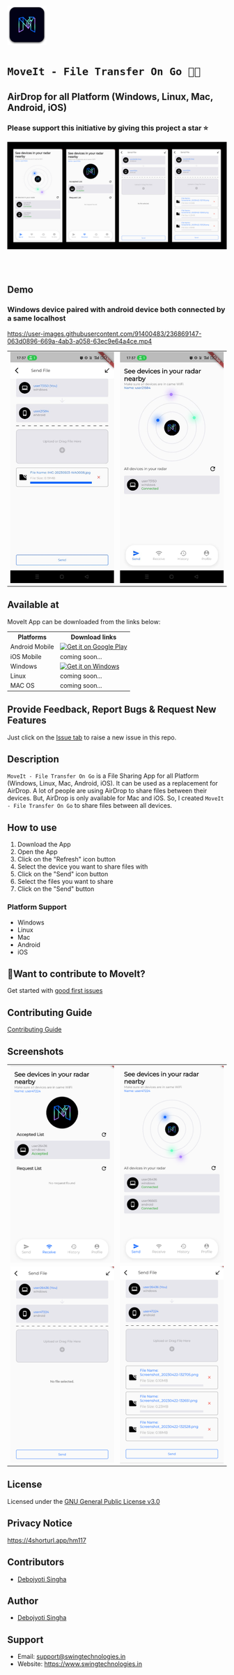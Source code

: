<img src="screenshots/moveit_logo_readme.png" width="90px" height="90px">

# `MoveIt - File Transfer On Go 📡🔥`


## AirDrop for all Platform (Windows, Linux, Mac, Android, iOS)



### Please support this initiative by giving this project a star ⭐️


<p align="center">
<img src="screenshots/feature_graphic.jpg">
</p>

<br></br>

## Demo
### Windows device paired with android device both connected by a same localhost

https://user-images.githubusercontent.com/91400483/236869147-063d0896-669a-4ab3-a058-63ec9e64a4ce.mp4



<table align="center">
  <tr>
    <td><img src="screenshots/phone_ss_send1.jpeg" width="250"></td>
    <td><img src="screenshots/phone_ss_send2.jpeg" width="250"></td>
  </tr>
</table>

## Available at

MoveIt App can be downloaded from the links below:

<table>
  <tr>
    <th>Platforms</th>
    <th>Download links</th>
  </tr>
  
  <tr>
    <td>Android Mobile</td>
    <td><a href="https://play.google.com/store/apps/details?id=com.swing.moveit">
    <img alt="Get it on Google Play"
        height="80"
        src="https://play.google.com/intl/en_us/badges/images/generic/en_badge_web_generic.png" />
       </a>
    </td>
  </tr>

  <tr>
    <td>iOS Mobile</td>
    <td>coming soon...</td>
  </tr>

  <tr>
    <td>Windows</td>
    <td><a href="https://github.com/debojyoti452/move_it_file_transfer/releases/tag/1.0.3">
    <img alt="Get it on Windows"
        height="80"
        src="https://thestempedia.com/wp-content/uploads/2019/06/windows-button.png" />
</a></td>
  </tr>

  <tr>
    <td>Linux</td>
    <td>coming soon...</td>
  </tr>

  <tr>
    <td>MAC OS</td>
    <td>coming soon...</td>
  </tr>
  
</table>

<!-- <p align="left">
<a href="https://play.google.com/store/apps/details?id=com.swing.moveit">
    <img alt="Get it on Google Play"
        height="80"
        src="https://play.google.com/intl/en_us/badges/images/generic/en_badge_web_generic.png" />
</a>
</p> -->

## Provide Feedback, Report Bugs & Request New Features

Just click on the [Issue tab](https://github.com/debojyoti452/move_it_file_transfer/issues) to raise a new issue in this repo.



## Description

`MoveIt - File Transfer On Go` is a File Sharing App for all Platform (Windows, Linux, Mac, Android,
iOS). It can be used as a replacement for AirDrop.
A lot of people are using AirDrop to share files between their devices. But, AirDrop is only
available for Mac and iOS. So, I created `MoveIt - File Transfer On Go` to share files between all
devices.

## How to use

1. Download the App
2. Open the App
3. Click on the "Refresh" icon button
4. Select the device you want to share files with
5. Click on the "Send" icon button
6. Select the files you want to share
7. Click on the "Send" button

### Platform Support

- Windows
- Linux
- Mac
- Android
- iOS

## 👋Want to contribute to MoveIt?

Get started with [good first issues](https://github.com/debojyoti452/move_it_file_transfer/issues?q=is%3Aissue+is%3Aopen+label%3A%22good+first+issue%22)


## Contributing Guide

[Contributing Guide](https://github.com/debojyoti452/move_it_file_transfer/blob/main/CONTRIBUTING.md)

## Screenshots

<table>
  <tr>
    <td><img src="screenshots/Screenshot_20230422-132528.png" width="250"></td>
    <td><img src="screenshots/Screenshot_20230422-132651.png" width="250"></td>
  </tr>
  <tr>
    <td><img src="screenshots/Screenshot_20230422-132705.png" width="250"></td>
    <td><img src="screenshots/Screenshot_20230422-132807.png" width="250"></td>
  </tr>
</table>

## License

Licensed under
the [GNU General Public License v3.0](https://github.com/debojyoti452/move_app/blob/main/LICENSE)

## Privacy Notice

https://4shorturl.app/hm117

## Contributors

- [Debojyoti Singha](https://debojyoti452.com)

## Author

- [Debojyoti Singha](https://debojyoti452.com)

## Support

- Email: support@swingtechnologies.in
- Website: https://www.swingtechnologies.in
